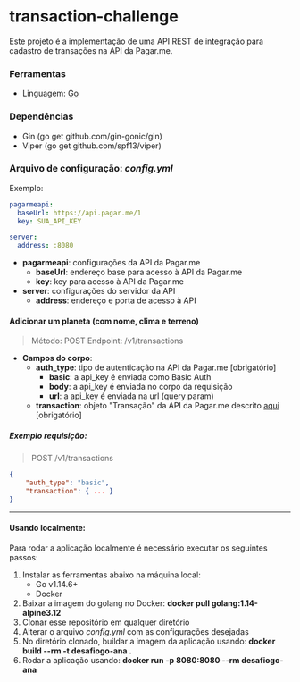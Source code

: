 # transaction-challenge

Este projeto é a implementação de uma API REST de integração para cadastro de transações na API da Pagar.me.

### Ferramentas
- Linguagem: [Go](https://golang.org/ "Go")

### Dependências
- Gin (go get github.com/gin-gonic/gin)
- Viper (go get github.com/spf13/viper)

### Arquivo de configuração: *config.yml*
Exemplo:
```yaml
pagarmeapi:
  baseUrl: https://api.pagar.me/1
  key: SUA_API_KEY

server:
  address: :8080
```
- **pagarmeapi**: configurações da API da Pagar.me
	- **baseUrl**: endereço base para acesso à API da Pagar.me
  - **key**: key para acesso à API da Pagar.me
- **server**: configurações do servidor da API
	- **address**: endereço e porta de acesso à API

#### Adicionar um planeta (com nome, clima e terreno)

> Método: POST
Endpoint: /v1/transactions

- **Campos do corpo**:
  - **auth_type**: tipo de autenticação na API da Pagar.me [obrigatório]
    - **basic**: a api_key é enviada como Basic Auth
    - **body**: a api_key é enviada no corpo da requisição
    - **url**: a api_key é enviada na url (query param)
  - **transaction**: objeto "Transação" da API da Pagar.me descrito [aqui](https://docs.pagar.me/reference#criar-transacao "aqui") [obrigatório]

##### Exemplo requisição:
> POST /v1/transactions
```json
{
    "auth_type": "basic",
    "transaction": { ... }
}
```

------------

#### Usando localmente:
Para rodar a aplicação localmente é necessário executar os seguintes passos:
1. Instalar as ferramentas abaixo na máquina local:
	- Go v1.14.6+
	- Docker
2. Baixar a imagem do golang no Docker: **docker pull golang:1.14-alpine3.12**
3. Clonar esse repositório em qualquer diretório
4. Alterar o arquivo *config.yml* com as configurações desejadas
5. No diretório clonado, buildar a imagem da aplicação usando: **docker build --rm -t desafiogo-ana .**
5. Rodar a aplicação usando: **docker run -p 8080:8080 --rm desafiogo-ana**